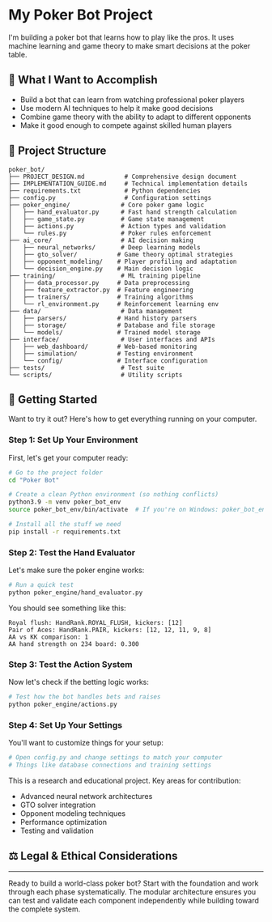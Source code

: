 # My Poker Bot Project

I'm building a poker bot that learns how to play like the pros. It uses machine learning and game theory to make smart decisions at the poker table.

## 🎯 What I Want to Accomplish

- Build a bot that can learn from watching professional poker players
- Use modern AI techniques to help it make good decisions
- Combine game theory with the ability to adapt to different opponents
- Make it good enough to compete against skilled human players

## 📁 Project Structure

```
poker_bot/
├── PROJECT_DESIGN.md           # Comprehensive design document
├── IMPLEMENTATION_GUIDE.md     # Technical implementation details
├── requirements.txt            # Python dependencies
├── config.py                   # Configuration settings
├── poker_engine/              # Core poker game logic
│   ├── hand_evaluator.py      # Fast hand strength calculation
│   ├── game_state.py          # Game state management
│   ├── actions.py             # Action types and validation
│   └── rules.py               # Poker rules enforcement
├── ai_core/                   # AI decision making
│   ├── neural_networks/       # Deep learning models
│   ├── gto_solver/           # Game theory optimal strategies
│   ├── opponent_modeling/    # Player profiling and adaptation
│   └── decision_engine.py    # Main decision logic
├── training/                  # ML training pipeline
│   ├── data_processor.py     # Data preprocessing
│   ├── feature_extractor.py  # Feature engineering
│   ├── trainers/             # Training algorithms
│   └── rl_environment.py     # Reinforcement learning env
├── data/                      # Data management
│   ├── parsers/              # Hand history parsers
│   ├── storage/              # Database and file storage
│   └── models/               # Trained model storage
├── interface/                 # User interfaces and APIs
│   ├── web_dashboard/        # Web-based monitoring
│   ├── simulation/           # Testing environment
│   └── config/               # Interface configuration
├── tests/                     # Test suite
└── scripts/                   # Utility scripts
```

## 🚀 Getting Started

Want to try it out? Here's how to get everything running on your computer.

### Step 1: Set Up Your Environment

First, let's get your computer ready:

```bash
# Go to the project folder
cd "Poker Bot"

# Create a clean Python environment (so nothing conflicts)
python3.9 -m venv poker_bot_env
source poker_bot_env/bin/activate  # If you're on Windows: poker_bot_env\Scripts\activate

# Install all the stuff we need
pip install -r requirements.txt
```

### Step 2: Test the Hand Evaluator

Let's make sure the poker engine works:

```bash
# Run a quick test
python poker_engine/hand_evaluator.py
```

You should see something like this:
```
Royal flush: HandRank.ROYAL_FLUSH, kickers: [12]
Pair of Aces: HandRank.PAIR, kickers: [12, 12, 11, 9, 8]
AA vs KK comparison: 1
AA hand strength on 234 board: 0.300
```

### Step 3: Test the Action System

Now let's check if the betting logic works:

```bash
# Test how the bot handles bets and raises
python poker_engine/actions.py
```

### Step 4: Set Up Your Settings

You'll want to customize things for your setup:

```bash
# Open config.py and change settings to match your computer
# Things like database connections and training settings
```

This is a research and educational project. Key areas for contribution:
- Advanced neural network architectures
- GTO solver integration
- Opponent modeling techniques
- Performance optimization
- Testing and validation

## ⚖️ Legal & Ethical Considerations
---

Ready to build a world-class poker bot? Start with the foundation and work through each phase systematically. The modular architecture ensures you can test and validate each component independently while building toward the complete system. 